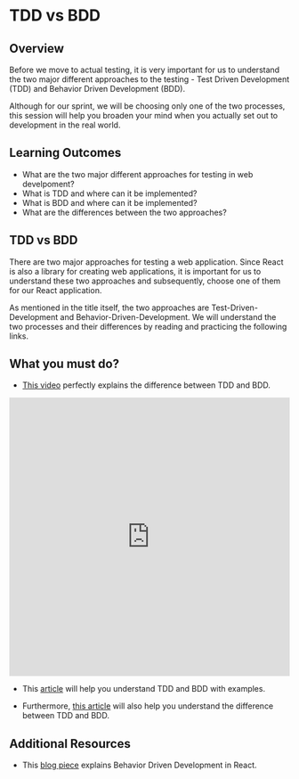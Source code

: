 # **TDD vs BDD**

## Overview

Before we move to actual testing, it is very important for us to understand the two major different approaches to the testing - Test Driven Development (TDD) and Behavior Driven Development (BDD).

Although for our sprint, we will be choosing only one of the two processes, this session will help you broaden your mind when you actually set out to development in the real world.


## Learning Outcomes

- What are the two major different approaches for testing in web develpoment?
- What is TDD and where can it be implemented?
- What is BDD and where can it be implemented?
- What are the differences between the two approaches?


## TDD vs BDD

There are two major approaches for testing a web application. Since React is also a library for creating web applications, it is important for us to understand these two approaches and subsequently, choose one of them for our React application.

As mentioned in the title itself, the two approaches are Test-Driven-Development and Behavior-Driven-Development. We will understand the two processes and their differences by reading and practicing the following links.

## What you must do?

- [This video](https://www.youtube.com/watch?v=4QFYTQy47yA) perfectly explains the difference between TDD and BDD.


<iframe style='width:100%;height:500px'src="https://www.youtube.com/embed/4QFYTQy47yA" width="640" height="360" frameborder="0" allow="autoplay; fullscreen" allowfullscreen></iframe>
  
- This [article](https://www.softwaretestinghelp.com/tdd-vs-bdd/) will help you understand TDD and BDD with examples.

- Furthermore, [this article](https://codeutopia.net/blog/2015/03/01/unit-testing-tdd-and-bdd/) will also help you understand the difference between TDD and BDD.


## Additional Resources

- This [blog piece](https://codeburst.io/react-behavior-driven-development-bdd-535afd364e5f) explains Behavior Driven Development in React.